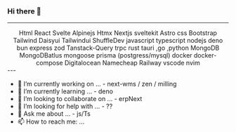 ### Hi there 👋

---
<center>
  Html React Svelte Alpinejs Htmx 
    Nextjs sveltekit Astro
  css Bootstrap Tailwind Daisyui Tailwindui ShuffleDev 
  javascript typescript nodejs deno bun express zod Tanstack-Query trpc 
  rust tauri ,go ,python
  MongoDB MongoDBatlus mongoose prisma (postgress/mysql)
  docker docker-compose 
  Digitalocean Namecheap Railway 
  vscode nvim
</center>
---

- 🔭 I’m currently working on ... - next-wms / zen / milling
- 🌱 I’m currently learning ... - deno 
- 👯 I’m looking to collaborate on ... - erpNext
- 🤔 I’m looking for help with ... - ??
- 💬 Ask me about ... - js/Ts
- 📫 How to reach me: ...
<!--
- 😄 Pronouns: ...
- ⚡ Fun fact: ...
-->
